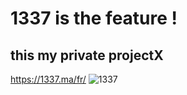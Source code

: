 # 1337 is the feature !
## this my private projectX
https://1337.ma/fr/
![1337](https://github.com/Essarhaniyoussef/PROJECTX/assets/121612580/eadd0ae8-0db6-435f-9da3-3ce3c7690788)
